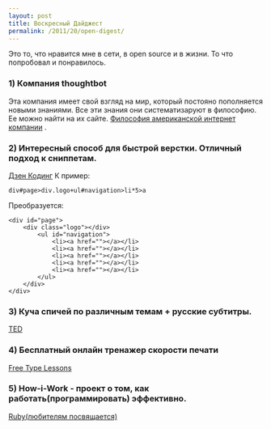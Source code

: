 ```yaml
---
layout: post
title: Воскресный Дайджест 
permalink: /2011/20/open-digest/
---
```


Это то, что нравится мне в сети, в open source и в жизни. То что попробовал и понравилось. 

### 1) Компания thoughtbot
Эта компания имеет свой взгляд на мир, который постояно пополняется новыми знаниями. Все эти знания они систематизаруют в философию. Ее можно найти на их сайте.
[Философия американской интернет компании](http://playbook.thoughtbot.com/) .

### 2) Интересный способ для быстрой верстки. Отличный подход к сниппетам.
[Дзен Кодинг](http://code.google.com/p/zen-coding/)
К пример:

    div#page>div.logo+ul#navigation>li*5>a

Преобразуется:

    <div id="page">
        <div class="logo"></div>
            <ul id="navigation">
                <li><a href=""></a></li>
            	<li><a href=""></a></li>
            	<li><a href=""></a></li>
            	<li><a href=""></a></li>
                <li><a href=""></a></li>
            </ul>
	    </div>
    </div>

### 3) Куча спичей по различным темам + русские субтитры.
[TED](http://www.ted.com/translate/languages/ru)

### 4) Бесплатный онлайн тренажер скорости печати
[Free Type Lessons](http://www.typeonline.co.uk/)

### 5) How-i-Work - проект о том, как работать(программировать) эффективно.
[Ruby(любителям посвящается)](http://how-i-work.com/)



